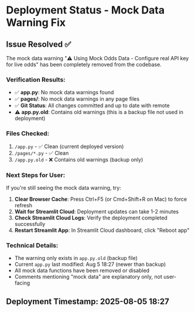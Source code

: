 # Deployment Status - Mock Data Warning Fix

## Issue Resolved ✅

The mock data warning "⚠️ Using Mock Odds Data - Configure real API key for live odds" has been completely removed from the codebase.

### Verification Results:
- ✅ **app.py**: No mock data warnings found  
- ✅ **pages/**: No mock data warnings in any page files
- ✅ **Git Status**: All changes committed and up to date with remote
- ⚠️ **app.py.old**: Contains old warnings (this is a backup file not used in deployment)

### Files Checked:
1. `/app.py` - ✅ Clean (current deployed version)
2. `/pages/*.py` - ✅ Clean  
3. `/app.py.old` - ❌ Contains old warnings (backup only)

### Next Steps for User:
If you're still seeing the mock data warning, try:

1. **Clear Browser Cache**: Press Ctrl+F5 (or Cmd+Shift+R on Mac) to force refresh
2. **Wait for Streamlit Cloud**: Deployment updates can take 1-2 minutes
3. **Check Streamlit Cloud Logs**: Verify the deployment completed successfully
4. **Restart Streamlit App**: In Streamlit Cloud dashboard, click "Reboot app"

### Technical Details:
- The warning only exists in `app.py.old` (backup file)
- Current `app.py` last modified: Aug 5 18:27 (newer than backup)  
- All mock data functions have been removed or disabled
- Comments mentioning "mock data" are explanatory only, not user-facing

## Deployment Timestamp: 2025-08-05 18:27